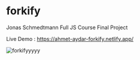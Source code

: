 # forkify
Jonas Schmedtmann Full JS Course Final Project

Live Demo : https://ahmet-aydar-forkify.netlify.app/


![forkifyyyyy](https://user-images.githubusercontent.com/62577539/230401213-d1882c58-5993-4081-ae99-b3c52f913c31.png)

